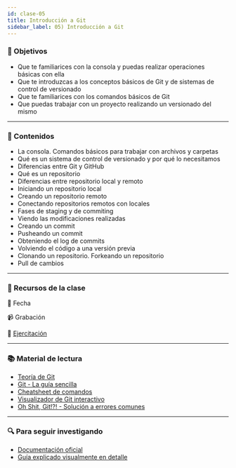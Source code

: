 ```yaml
---
id: clase-05
title: Introducción a Git
sidebar_label: 05) Introducción a Git
---
```


### 🏁 Objetivos

- Que te familiarices con la consola y puedas realizar operaciones básicas con ella
- Que te introduzcas a los conceptos básicos de Git y de sistemas de control de versionado
- Que te familiarices con los comandos básicos de Git
- Que puedas trabajar con un proyecto realizando un versionado del mismo

---

### 📝 Contenidos

- La consola. Comandos básicos para trabajar con archivos y carpetas
- Qué es un sistema de control de versionado y por qué lo necesitamos
- Diferencias entre Git y GitHub
- Qué es un repositorio
- Diferencias entre repositorio local y remoto
- Iniciando un repositorio local
- Creando un repositorio remoto
- Conectando repositorios remotos con locales
- Fases de staging y de commiting
- Viendo las modificaciones realizadas
- Creando un commit
- Pusheando un commit
- Obteniendo el log de commits
- Volviendo el código a una versión previa
- Clonando un repositorio. Forkeando un repositorio
- Pull de cambios

---

### 🚀 Recursos de la clase

📆 Fecha

📹 Grabación

💪 [Ejercitación](https://github.com/Ada-IT/ejercicios-frontend/blob/master/modulo-1/ejercicios/03-introduccion-a-git.md)

---

### 📚 Material de lectura

- [Teoría de Git](https://frontend.adaitw.org/docs/git-unix/git)
- [Git - La guía sencilla](https://rogerdudler.github.io/git-guide/index.es.html)
- [Cheatsheet de comandos](https://github.github.com/training-kit/downloads/es_ES/github-git-cheat-sheet/)
- [Visualizador de Git interactivo](http://git-school.github.io/visualizing-git/)
- [Oh Shit, Git!?! - Solución a errores comunes](https://ohshitgit.com/es)

---

### 🔍 Para seguir investigando

- [Documentación oficial](https://git-scm.com/book/es/v2)
- [Guía explicado visualmente en detalle](https://marklodato.github.io/visual-git-guide/index-en.html)
